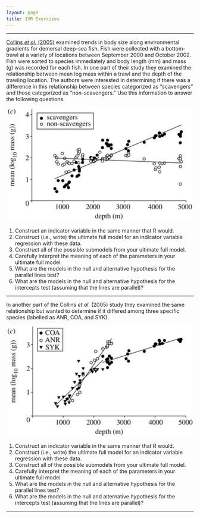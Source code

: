 ```yaml
---
layout: page
title: IVR Exercises
---
```


----

[Collins *et al.* (2005)](http://www.ncbi.nlm.nih.gov/pubmed/16191616) examined trends in body size along environmental gradients for demersal deep-sea fish.  Fish were collected with a bottom-trawl at a variety of locations between September 2000 and October 2002.  Fish were sorted to species immediately and body length (mm) and mass (g) was recorded for each fish.  In one part of their study they examined the relationship between mean log mass within a trawl and the depth of the trawling location.  The authors were interested in determining if there was a difference in this relationship between species categorized as “scavengers” and those categorized as “non-scavengers.”  Use this information to answer the following questions.

<div style="text-align:center"><img src="Figs/CE_1.PNG" width="500"></a></div>

1. Construct an indicator variable in the same manner that R would.
1. Construct (i.e., write) the ultimate full model for an indicator variable regression with these data.
1. Construct all of the possible submodels from your ultimate full model.
1. Carefully interpret the meaning of each of the parameters in your ultimate full model.
1. What are the models in the null and alternative hypothesis for the parallel lines test?
1. What are the models in the null and alternative hypothesis for the intercepts test (assuming that the lines are parallel)?

----

In another part of the Collins *et al.* (2005) study they examined the same relationship but wanted to determine if it differed among three specific species (labelled as ANR, COA, and SYK).

<div style="text-align:center"><img src="Figs/CE_2.PNG" width="500"></a></div>

1. Construct an indicator variable in the same manner that R would.
1. Construct (i.e., write) the ultimate full model for an indicator variable regression with these data.
1. Construct all of the possible submodels from your ultimate full model.
1. Carefully interpret the meaning of each of the parameters in your ultimate full model.
1. What are the models in the null and alternative hypothesis for the parallel lines test?
1. What are the models in the null and alternative hypothesis for the intercepts test (assuming that the lines are parallel)?

----
